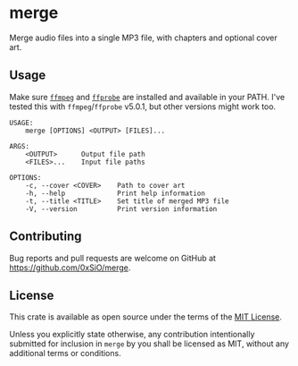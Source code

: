 # merge

Merge audio files into a single MP3 file, with chapters and optional cover art.

## Usage

Make sure [`ffmpeg`](https://ffmpeg.org/ffmpeg.html) and
[`ffprobe`](https://ffmpeg.org/ffprobe.html) are installed and available in your PATH.
I've tested this with `ffmpeg`/`ffprobe` v5.0.1, but other versions might work too.

```
USAGE:
    merge [OPTIONS] <OUTPUT> [FILES]...

ARGS:
    <OUTPUT>      Output file path
    <FILES>...    Input file paths

OPTIONS:
    -c, --cover <COVER>    Path to cover art
    -h, --help             Print help information
    -t, --title <TITLE>    Set title of merged MP3 file
    -V, --version          Print version information
```

## Contributing

Bug reports and pull requests are welcome on GitHub at https://github.com/0xSiO/merge.

## License

This crate is available as open source under the terms of the
[MIT License](https://opensource.org/licenses/MIT).

Unless you explicitly state otherwise, any contribution intentionally submitted for inclusion in
`merge` by you shall be licensed as MIT, without any additional terms or conditions.
